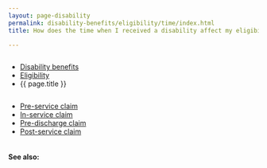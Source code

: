 ```yaml
---
layout: page-disability
permalink: disability-benefits/eligibility/time/index.html
title: How does the time when I received a disability affect my eligibility?

---
```


<div class="splash" markdown="0">
<div class="row" markdown="0">
<div class="small-12 columns" markdown="0">

<ul class="breadcrumbs" role="menubar" aria-label="Primary">
<li class="parent"><a href="{{ site.url }}/disability-benefits/">Disability benefits</a></li>
<li class="parent"><a href="{{ site.url }}/disability-benefits/eligibility/">Eligibility</a></li>
<li class="active">{{ page.title }}</li>
</ul>

</div>
</div>
</div>

<div class="main" role="main" markdown="0">
<div class="section one" markdown="0">
<div class="primary" markdown="0">
<div class="row" markdown="0">
<div class="small-12 columns" markdown="1">


<ul class="small-block-grid-1 medium-block-grid-3 cards small">

<li>
  <a href="{{ site.url }}/disability-benefits/eligibility/time/pre-service/">Pre-service claim</a>
</li>

<li>
  <a href="{{ site.url }}/disability-benefits/eligibility/time/in-service/">In-service claim</a>
</li>

<li>
  <a href="{{ site.url }}/disability-benefits/eligibility/time/pre-discharge/">Pre-discharge claim</a>
</li>

<li>
  <a href="{{ site.url }}/disability-benefits/eligibility/time/post-service/">Post-service claim</a>
</li>



</ul>


</div>
</div>
</div>
</div>

<div class="section secondary" markdown="0">
<div class="row" markdown="0">
<div class="small-12 columns" markdown="1">

#### See also:


</div>
</div>
</div>


</div>
